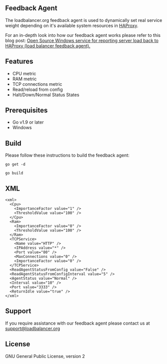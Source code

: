 ## Feedback Agent

The loadbalancer.org feedback agent is used to dynamically set real service weight depending on it's available system resources in <a href="http://www.haproxy.org/">HAProxy<a/>.
  
For an in-depth look into how our feedback agent works please refer to this blog post: <a href="http://www.loadbalancer.org/blog/open-source-windows-service-for-reporting-server-load-back-to-haproxy-load-balancer-feedback-agent/">Open Source Windows service for reporting server load back to HAProxy (load balancer feedback agent).</a>
  
## Features

- CPU metric
- RAM metric
- TCP connections metric
- Read/reload from config
- Halt/Down/Normal Status States

## Prerequisites

* Go v1.9 or later
* Windows

## Build
Please follow these instructions to build the feedback agent:

```
go get -d
```

```
go build
```
## XML

```
<xml>
  <Cpu>
    <ImportanceFactor value="1" />
    <ThresholdValue value="100" />
  </Cpu>
  <Ram>
    <ImportanceFactor value="0" />
    <ThresholdValue value="100" />
  </Ram>
  <TCPService>
    <Name value="HTTP" />
    <IPAddress value="*" />
    <Port value="80" />
    <MaxConnections value="0" />
    <ImportanceFactor value="0" />
  </TCPService>
  <ReadAgentStatusFromConfig value="False" />
  <ReadAgentStatusFromConfigInterval value="5" />
  <AgentStatus value="Normal" />
  <Interval value="10" />
  <Port value="3333" />
  <ReturnIdle value="true" />
</xml>
```

## Support
If you require assistance with our feedback agent please contact us at support@loadbalancer.org

## License
GNU General Public License, version 2


